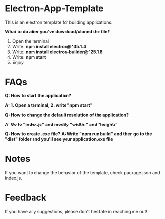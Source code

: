 # Electron-App-Template
This is an electron template for building applications.

**What to do after you've download/cloned the file?**
1. Open the terminal
2. Write: **npm install electron@^35.1.4**
3. Write: **npm install electron-builder@^25.1.8**
4. Write: **npm start**
5. Enjoy

# FAQs
**Q: How to start the application?**

**A: 1. Open a terminal, 2. write "npm start"**

**Q: How to change the default resolution of the application?**

**A: Go to "index.js" and modify "width:" and "height:"**

**Q: How to create .exe file?**
**A: Write "npm run build" and then go to the "dist" folder and you'll see your application.exe file**

# Notes
If you want to change the behavior of the template, check package.json and index.js.

# Feedback
If you have any suggestions, please don't hesitate in reaching me out!
